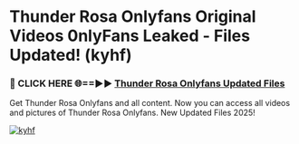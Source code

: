 # Thunder Rosa Onlyfans Original Videos 0nlyFans Leaked - Files Updated! (kyhf)

<h3>🔴 CLICK HERE 🌐==►► <a href="https://tinyurl.com/ms9xzufz" rel="nofollow">Thunder Rosa Onlyfans Updated Files</a></h3>

Get Thunder Rosa Onlyfans and all content. Now you can access all videos and pictures of Thunder Rosa Onlyfans. New Updated Files 2025!

[![kyhf](https://i.imgur.com/ppqm5kG.gif)](https://tinyurl.com/ms9xzufz)
